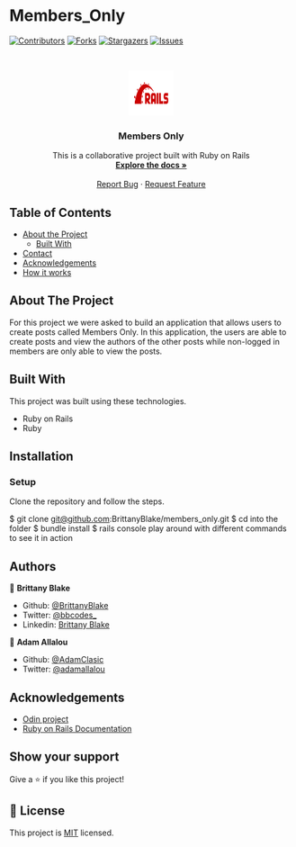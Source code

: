 # Members_Only

<!--
*** Thanks for checking out this README Template. If you have a suggestion that would
*** make this better, please fork the repo and create a pull request or simply open
*** an issue with the tag "enhancement".
*** Thanks again! Now go create something AMAZING! :D
-->

<!-- PROJECT SHIELDS -->
<!--
*** I'm using markdown "reference style" links for readability.
*** Reference links are enclosed in brackets [ ] instead of parentheses ( ).
*** See the bottom of this document for the declaration of the reference variables
*** for contributors-url, forks-url, etc. This is an optional, concise syntax you may use.
*** https://www.markdownguide.org/basic-syntax/#reference-style-links
-->
[![Contributors][contributors-shield]][contributors-url]
[![Forks][forks-shield]][forks-url]
[![Stargazers][stars-shield]][stars-url]
[![Issues][issues-shield]][issues-url]

<!-- PROJECT LOGO -->
<br />
<p align="center">
  <a href="https://github.com/BrittanyBlake/members_only">
    <img src="app/assets/images/rails.png" alt="Logo" width="80" height="80">
  </a>

  <h3 align="center">Members Only</h3>

  <p align="center">
    This is a collaborative project built with Ruby on Rails
    <br />
    <a href="https://github.com/BrittanyBlake/members_only"><strong>Explore the docs »</strong></a>
    <br />
    <br />
    <a href="https://github.com/BrittanyBlake/members_only/issues">Report Bug</a>
    ·
    <a href="https://github.com/BrittanyBlake/members_only/issues">Request Feature</a>
  </p>
</p>

<!-- TABLE OF CONTENTS -->
## Table of Contents

* [About the Project](#about-the-project)
  * [Built With](#built-with)
* [Contact](#Authors)
* [Acknowledgements](#acknowledgements)
* [How it works](#How-it-works)

<!-- ABOUT THE PROJECT -->
## About The Project

For this project we were asked to build an application that allows users to create posts called Members Only. In this application, the users are able to create posts and view the authors of the other posts while non-logged in members are only able to view the posts. 

<!-- BUILD WITH -->
## Built With
This project was built using these technologies.
* Ruby on Rails
* Ruby


<!-- ABOUT THE PROJECT -->
## Installation

### Setup

Clone the repository and follow the steps.

$ git clone git@github.com:BrittanyBlake/members_only.git
$ cd into the folder
$ bundle install
$ rails console
play around with different commands to see it in action

<!-- CONTACT -->
## Authors

👤 **Brittany Blake**

- Github: [@BrittanyBlake](https://github.com/BrittanyBlake)
- Twitter: [@bbcodes_](https://twitter.com/bbcodes_)
- Linkedin: [Brittany Blake](https://www.linkedin.com/in/brittany-blake-843951109/)

👤 **Adam Allalou**

- Github: [@AdamClasic](https://github.com/AdamClasic)
- Twitter: [@adamallalou](https://twitter.com/adamallalou)

<!-- ACKNOWLEDGEMENTS -->
## Acknowledgements
* [Odin project](https://www.theodinproject.com/)
* [Ruby on Rails Documentation](https://api.rubyonrails.org)

## Show your support

Give a ⭐️ if you like this project!

<!-- MARKDOWN LINKS & IMAGES -->
<!-- https://www.markdownguide.org/basic-syntax/#reference-style-links -->
[contributors-shield]: https://img.shields.io/github/contributors/BrittanyBlake/members_only.svg?style=flat-square
[contributors-url]: https://github.com/BrittanyBlake/members_only/graphs/contributors
[forks-shield]: https://img.shields.io/github/forks/BrittanyBlake/members_only.svg?style=flat-square
[forks-url]: https://github.com/BrittanyBlake/members_only/network/members
[stars-shield]: https://img.shields.io/github/stars/BrittanyBlake/members_only.svg?style=flat-square
[stars-url]: https://github.com/BrittanyBlake/members_only/stargazers
[issues-shield]: https://img.shields.io/github/issues/BrittanyBlake/members_only.svg?style=flat-square
[issues-url]: https://github.com/BrittanyBlake/members_only/issues

## 📝 License

This project is [MIT](https://opensource.org/licenses/MIT) licensed.